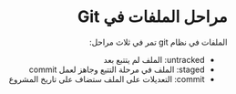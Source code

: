 <div dir="rtl">

# مراحل الملفات في Git




الملفات في نظام git تمر في ثلاث مراحل:
- untracked: الملف لم يتتبع بعد
- staged: الملف في مرحلة التتبع وجاهز لعمل commit
- commit: التعديلات على الملف ستضاف على تاريخ المشروع




</div>

